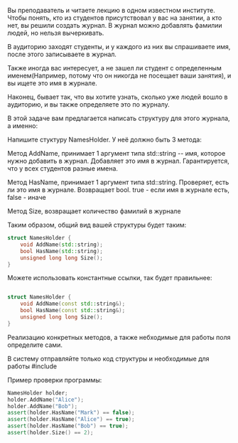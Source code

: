 Вы преподаватель и читаете лекцию в одном известном институте.
Чтобы понять, кто из студентов присутствовал у вас на занятии, а кто нет, вы решили создать журнал. В журнал можно добавлять фамилии людей, но нельзя вычеркивать. 

В аудиторию заходят студенты, и у каждого из них вы спрашиваете имя, после этого записываете в журнал.

Также иногда вас интересует, а не зашел ли студент с определенным именем(Например, потому что он никогда не посещает ваши занятия), и вы ищете это имя в журнале.

Наконец, бывает так, что вы хотите узнать, сколько уже людей вошло в аудиторию, и вы также определяете это по журналу.

В этой задаче вам предлагается написать структуру для этого журнала, а именно:

Напишите стуктуру NamesHolder. У неё должно быть 3 метода:

Метод AddName, принимает 1 аргумент типа std::string -- имя, которое нужно добавить в журнал. Добавляет это имя в журнал. Гарантируется, что у всех студентов разные имена.

Метод HasName, принимает 1 аргумент типа std::string. Проверяет, есть ли это имя в журнале. Возвращает bool. true - если имя в журнале есть, false - иначе

Метод Size, возвращает количество фамилий в журнале

Таким образом, общий вид вашей структуры будет таким:

```c++
struct NamesHolder {
    void AddName(std::string);
    bool HasName(std::string);
    unsigned long long Size();
}
```

Можете использовать константные ссылки, так будет правильнее:

```c++

struct NamesHolder {
    void AddName(const std::string&);
    bool HasName(const std::string&);
    unsigned long long Size();
}
```

Реализацию конкретных методов, а также небходимые для работы поля определите сами.

В систему отправляйте только код структуры и необходимые для работы #include

Пример проверки программы:

```c++
NamesHolder holder;
holder.AddName("Alice");
holder.AddName("Bob");
assert(holder.HasName("Mark") == false);
assert(holder.HasName("Alice") == true);
assert(holder.HasName("Bob") == true);
assert(holder.Size() == 2);
```
